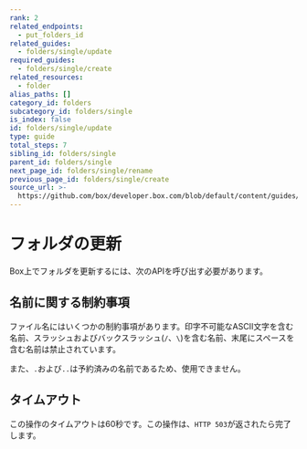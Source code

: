 ```yaml
---
rank: 2
related_endpoints:
  - put_folders_id
related_guides:
  - folders/single/update
required_guides:
  - folders/single/create
related_resources:
  - folder
alias_paths: []
category_id: folders
subcategory_id: folders/single
is_index: false
id: folders/single/update
type: guide
total_steps: 7
sibling_id: folders/single
parent_id: folders/single
next_page_id: folders/single/rename
previous_page_id: folders/single/create
source_url: >-
  https://github.com/box/developer.box.com/blob/default/content/guides/folders/single/update.md
---
```

# フォルダの更新

Box上でフォルダを更新するには、次のAPIを呼び出す必要があります。

<Samples id="put_folders_id">

</Samples>

## 名前に関する制約事項

ファイル名にはいくつかの制約事項があります。印字不可能なASCII文字を含む名前、スラッシュおよびバックスラッシュ(`/`、`\`)を含む名前、末尾にスペースを含む名前は禁止されています。

また、`.`および`..`は予約済みの名前であるため、使用できません。

## タイムアウト

この操作のタイムアウトは60秒です。この操作は、`HTTP 503`が返されたら完了します。

